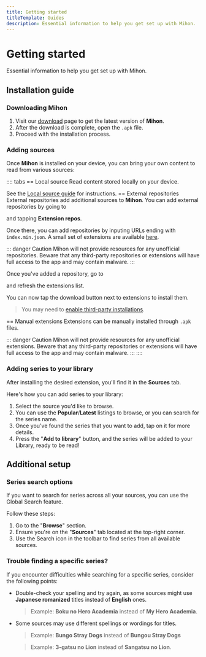 ```yaml
---
title: Getting started
titleTemplate: Guides
description: Essential information to help you get set up with Mihon.
---
```


<script setup lang="ts">
import { data as release } from "@theme/data/release.data"
</script>

# Getting started

Essential information to help you get set up with Mihon.

## Installation guide

### Downloading Mihon

1. Visit our [download](/download/) page to get the latest version of **Mihon**.
2. After the download is complete, open the `.apk` file.
3. Proceed with the installation process.

### Adding sources

Once **Mihon** is installed on your device, you can bring your own content to read from various sources:

:::: tabs
== Local source
Read content stored locally on your device.

See the [Local source guide](/docs/guides/local-source/) for instructions.
== External repositories
External repositories add additional sources to **Mihon**. You can add external repositories by going to <nav to="browse"> and tapping **Extension repos**.

Once there, you can add repositories by inputing URLs ending with `index.min.json`. A small set of extensions are available [here](/extensions/).

::: danger Caution
Mihon will not provide resources for any unofficial repositories. Beware that any third-party repositories or extensions will have full access to the app and may contain malware.
:::

Once you've added a repository, go to <nav to="extensions"> and refresh the extensions list.

You can now tap the download button next to extensions to install them.

> You may need to [enable third-party installations](/docs/faq/browse/extensions#enabling-third-party-installations).

== Manual extensions
Extensions can be manually installed through `.apk` files.

::: danger Caution
Mihon will not provide resources for any unofficial extensions. Beware that any third-party repositories or extensions will have full access to the app and may contain malware.
:::
::::

### Adding series to your library

After installing the desired extension, you'll find it in the **Sources** tab.

Here's how you can add series to your library:

1. Select the source you'd like to browse.
1. You can use the **Popular**/**Latest** listings to browse, or you can search for the series name.
1. Once you've found the series that you want to add, tap on it for more details.
1. Press the "**Add to library**" button, and the series will be added to your Library, ready to be read!

## Additional setup

### Series search options

If you want to search for series across all your sources, you can use the Global Search feature.

Follow these steps:

1. Go to the "**Browse**" section.
1. Ensure you're on the "**Sources**" tab located at the top-right corner.
1. Use the Search icon in the toolbar to find series from all available sources.

### Trouble finding a specific series?

If you encounter difficulties while searching for a specific series, consider the following points:

* Double-check your spelling and try again, as some sources might use **Japanese romanized** titles instead of **English** ones.
  > Example: **Boku no Hero Academia** instead of **My Hero Academia**.

* Some sources may use different spellings or wordings for titles.
  > Example: **Bungo Stray Dogs** instead of **Bungou Stray Dogs**

  > Example: **3-gatsu no Lion** instead of **Sangatsu no Lion**.
